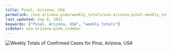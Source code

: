 ```yaml
---
title: Pinal, Arizona, USA
permalink: /usa-arizona-pima/weekly_totals/usa-arizona-pinal-weekly_totals.html
last_updated: Sep 6, 2021
keywords: ["Pinal, Arizona, USA", "weekly totals"]
sidebar: usa-arizona-pima_sidebar
---
```


![Weekly Totals of Confirmed Cases for Pinal, Arizona, USA](/covid_tracker/images/graphs/usa-arizona-pinal-weekly_totals_graph.png)
